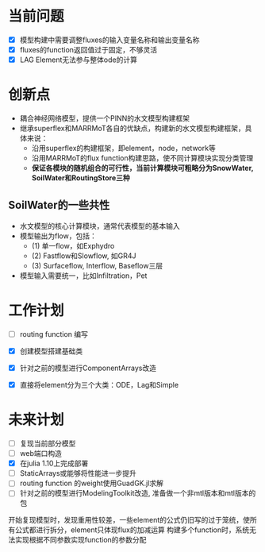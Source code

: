 # 当前问题
- [x] 模型构建中需要调整fluxes的输入变量名称和输出变量名称
- [x] fluxes的function返回值过于固定，不够灵活
- [x] LAG Element无法参与整体ode的计算

# 创新点
- 耦合神经网络模型，提供一个PINN的水文模型构建框架
- 继承superflex和MARRMoT各自的优缺点，构建新的水文模型构建框架，具体来说：
    - 沿用superflex的构建框架，即element，node，network等
    - 沿用MARRMoT的flux function构建思路，使不同计算模块实现分类管理
    - **保证各模块的随机组合的可行性，当前计算模块可粗略分为SnowWater, SoilWater和RoutingStore三种**

## SoilWater的一些共性
- 水文模型的核心计算模块，通常代表模型的基本输入
- 模型输出为flow，包括：
    - (1) 单一flow，如Exphydro
    - (2) Fastflow和Slowflow, 如GR4J
    - (3) Surfaceflow, Interflow, Baseflow三层
- 模型输入需要统一，比如Infiltration，Pet


# 工作计划

- [ ] routing function 编写
- [x] 创建模型搭建基础类
- [x] 针对之前的模型进行ComponentArrays改造
- [x] 直接将element分为三个大类：ODE，Lag和Simple


# 未来计划

- [ ] 复现当前部分模型
- [ ] web端口构造
- [x] 在julia 1.10上完成部署
- [ ] StaticArrays或能够将性能进一步提升
- [ ] routing function 的weight使用GuadGK.jl求解
- [ ] 针对之前的模型进行ModelingToolkit改造, 准备做一个非mtl版本和mtl版本的包

开始复现模型时，发现重用性较差，一些element的公式仍旧写的过于笼统，使所有公式都进行拆分，element只体现flux的加减运算
构建多个function时，系统无法实现根据不同参数实现function的参数分配